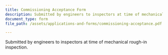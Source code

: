 ```yaml
---
title: Commissioning Acceptance Form
description: Submitted by engineers to inspectors at time of mechanical rough-in inspection.
document_type: form
file_path: /assets/applications-and-forms/commissioning-acceptance.pdf

---
```

Submitted by engineers to inspectors at time of mechanical rough-in inspection.
